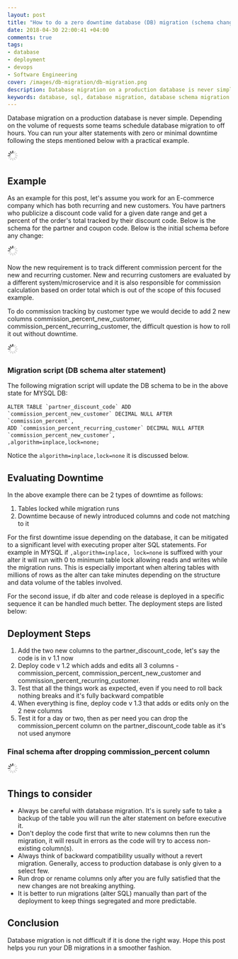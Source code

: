 ```yaml
---
layout: post
title: "How to do a zero downtime database (DB) migration (schema change) with a practical example"
date: 2018-04-30 22:00:41 +04:00
comments: true
tags:
- database
- deployment
- devops
- Software Engineering
cover: /images/db-migration/db-migration.png
description: Database migration on a production database is never simple. You can run your alter statements with zero or minimal downtime following the steps mentioned below with a practical example.
keywords: database, sql, database migration, database schema migration
---
```


Database migration on a production database is never simple. Depending on the volume of requests some teams schedule database migration to off hours. You can run your alter statements with zero or minimal downtime following the steps mentioned below with a practical example.

<img class="center" src="/images/generic/loading.gif" data-echo="/images/db-migration/db-migration.png" title="How to do a zero downtime database" alt="How to do a zero downtime database">

<!-- more -->

## Example

As an example for this post, let's assume you work for an E-commerce company which has both recurring and new customers. You have partners who publicize a discount code valid for a given date range and get a percent of the order's total tracked by their discount code. Below is the schema for the partner and coupon code. Below is the initial schema before any change:

<img class="center" src="/images/generic/loading.gif" data-echo="/images/db-migration/schema-01.png" title="Initial DB schema" alt="Initial DB Schema">

Now the new requirement is to track different commission percent for the new and recurring customer. New and recurring customers are evaluated by a different system/microservice and it is also responsible for commission calculation based on order total which is out of the scope of this focused example. 

To do commission tracking by customer type we would decide to add 2 new columns commission_percent_new_customer, commission_percent_recurring_customer, the difficult question is how to roll it out without downtime.

<img class="center" src="/images/generic/loading.gif" data-echo="/images/db-migration/schema-02.png" title="Updated schema with 2 new columns" alt="Updated schema with 2 new columns">

### Migration script (DB schema alter statement)

The following migration script will update the DB schema to be in the above state for MYSQL DB:

```
ALTER TABLE `partner_discount_code` ADD `commission_percent_new_customer` DECIMAL NULL AFTER `commission_percent`,
ADD `commission_percent_recurring_customer` DECIMAL NULL AFTER `commission_percent_new_customer`, 
,algorithm=inplace,lock=none;
```

Notice the `algorithm=inplace,lock=none` it is discussed below.

## Evaluating Downtime

In the above example there can be 2 types of downtime as follows:

1. Tables locked while migration runs
2. Downtime because of newly introduced columns and code not matching to it

For the first downtime issue depending on the database, it can be mitigated to a significant level with executing proper alter SQL statements. For example in MYSQL if `,algorithm=inplace, lock=none` is suffixed with your alter it will run with 0 to minimum table lock allowing reads and writes while the migration runs. This is especially important when altering tables with millions of rows as the alter can take minutes depending on the structure and data volume of the tables involved.

For the second issue, if db alter and code release is deployed in a specific sequence it can be handled much better. The deployment steps are listed below:

## Deployment Steps

1. Add the two new columns to the partner_discount_code, let's say the code is in v 1.1 now
2. Deploy code v 1.2 which adds and edits all 3 columns - commission_percent, commission_percent_new_customer and commission_percent_recurring_customer.
3. Test that all the things work as expected, even if you need to roll back nothing breaks and it's fully backward compatible
4. When everything is fine, deploy code v 1.3 that adds or edits only on the 2 new columns
5. Test it for a day or two, then as per need you can drop the commission_percent column on the partner_discount_code table as it's not used anymore

### Final schema after dropping commission_percent column

<img class="center" src="/images/generic/loading.gif" data-echo="/images/db-migration/schema-03.png" title="Updated schema with 1 column less" alt="Updated schema with 1 column less">

## Things to consider

* Always be careful with database migration. It's is surely safe to take a backup of the table you will run the alter statement on before executive it.
* Don't deploy the code first that write to new columns then run the migration, it will result in errors as the code will try to access non-existing column(s).
* Always think of backward compatibility usually without a revert migration. Generally, access to production database is only given to a select few.
* Run drop or rename columns only after you are fully satisfied that the new changes are not breaking anything.
* It is better to run migrations (alter SQL) manually than part of the deployment to keep things segregated and more predictable.

## Conclusion

Database migration is not difficult if it is done the right way. Hope this post helps you run your DB migrations in a smoother fashion.
